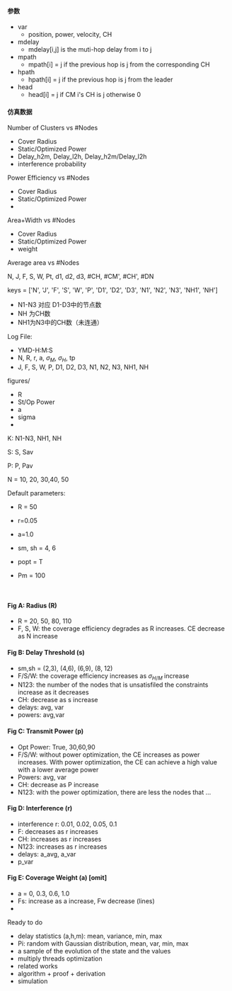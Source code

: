 #### 参数

- var
  - position, power, velocity, CH
- mdelay
  - mdelay[i,j] is the muti-hop delay from i to j
- mpath
  - mpath[i] = j if the previous hop is j from the corresponding CH
- hpath
  - hpath[i] = j if the previous hop is j from the leader
- head
  - head[i] = j if CM i's CH is j otherwise 0

#### 仿真数据

Number of Clusters vs #Nodes

- Cover Radius
- Static/Optimized Power
- Delay_h2m, Delay_l2h, Delay_h2m/Delay_l2h
- interference probability

Power Efficiency vs #Nodes

- Cover Radius
- Static/Optimized Power
- ​

Area+Width vs #Nodes

- Cover Radius
- Static/Optimized Power
- weight

Average area vs #Nodes



N, J, F, S, W, Pt, d1, d2, d3, #CH, #CM', #CH', #DN

keys = ['N', 'J', 'F', 'S', 'W', 'P', 'D1', 'D2', 'D3', 'N1', 'N2', 'N3', 'NH1', 'NH']

- N1-N3 对应 D1-D3中的节点数
- NH 为CH数
- NH1为N3中的CH数（未连通）



Log File:

- YMD-H:M:S
- N, R, r, a, $\sigma_M$, $\sigma_H$, tp
- J, F, S, W, P, D1, D2, D3, N1, N2, N3, NH1, NH

figures/

- R
- St/Op Power
- a
- sigma
- ​



K: N1-N3, NH1, NH

S: S, Sav

P: P, Pav

N = 10, 20, 30,40, 50

Default parameters:

- R = 50

- r=0.05

- a=1.0

- sm, sh = 4, 6

- popt = T

- Pm = 100

  ​

#### Fig A: Radius (R)

- R = 20, 50, 80, 110
- F, S, W: the coverage efficiency degrades as R increases. CE decrease as N increase

#### Fig B: Delay Threshold (s)

- sm,sh = (2,3), (4,6), (6,9), (8, 12)
- F/S/W:  the coverage efficiency increases as $\sigma_{H/M}$ increase
- N123: the number of the nodes that is unsatisfiled the constraints increase as it decreases
- CH: decrease as s increase
- delays: avg, var
- powers: avg,var

#### Fig C: Transmit Power (p)

- Opt Power: True, 30,60,90
- F/S/W: without power optimization, the CE increases as power increases. With power optimization, the CE can achieve a high value with a lower average power
- Powers: avg, var
- CH: decrease as P increase
- N123: with the power optimization, there are less the nodes that ...

#### Fig D: Interference (r)

- interference r: 0.01, 0.02, 0.05, 0.1
- F: decreases as r increases
- CH: increases as r increases
- N123: increases as r increases
- delays: a_avg, a_var
- p_var

#### Fig E: Coverage Weight (a) [omit]

- a = 0, 0.3, 0.6, 1.0
- Fs: increase as a increase, Fw decrease (lines)
- ​





Ready to do

- delay statistics (a,h,m): mean, variance, min, max
- Pi: random with Gaussian distribution, mean, var, min, max
- a sample of the evolution of the state and the values
- multiply threads optimization
- related works
- algorithm + proof + derivation
- simulation

